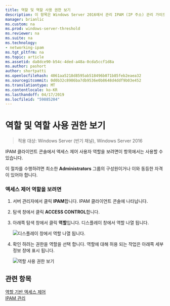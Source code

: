 ```yaml
---
title: 역할 및 역할 사용 권한 보기
description: 이 항목은 Windows Server 2016에서 관리 IPAM (IP 주소) 관리 가이드의 일부입니다.
manager: brianlic
ms.custom: na
ms.prod: windows-server-threshold
ms.reviewer: na
ms.suite: na
ms.technology:
- networking-ipam
ms.tgt_pltfrm: na
ms.topic: article
ms.assetid: da8dce90-b54c-4ded-a48a-0cda5ccf1d8a
ms.author: pashort
author: shortpatti
ms.openlocfilehash: 4061aa5218d8595ab518496b071b85feb2eaea32
ms.sourcegitcommit: 0d0b32c8986ba7db9536e0b8648d4ddf9b03e452
ms.translationtype: MT
ms.contentlocale: ko-KR
ms.lasthandoff: 04/17/2019
ms.locfileid: "59885204"
---
```

# <a name="view-roles-and-role-permissions"></a>역할 및 역할 사용 권한 보기

>적용 대상: Windows Server (반기 채널), Windows Server 2016

IPAM 클라이언트 콘솔에서 액세스 제어 사용자 역할을 보려면이 항목에서는 사용할 수 있습니다.  
  
이 절차를 수행하려면 최소한 **Administrators** 그룹의 구성원이거나 이와 동등한 자격이 있어야 합니다.  
  
### <a name="to-view-access-control-roles"></a>액세스 제어 역할을 보려면  
  
1.  서버 관리자에서 클릭  **IPAM**합니다. IPAM 클라이언트 콘솔에 나타납니다.  
  
2.  탐색 창에서 클릭 **ACCESS CONTROL**합니다.  
  
3.  아래쪽 탐색 창에서 클릭 **역할**입니다. 디스플레이 창에서 역할 나열 됩니다.  
  
    ![디스플레이 창에서 역할 나열 됩니다.](../../media/View-Roles-and-Role-Permissions/ipam_ViewRoles_01.jpg)  
  
4.  확인 하려는 권한을 역할을 선택 합니다. 역할에 대해 허용 되는 작업은 아래쪽 세부 정보 창에 표시 됩니다.  
  
    ![역할 사용 권한 보기](../../media/View-Roles-and-Role-Permissions/ipam_ViewRoles_02.jpg)  
  
## <a name="see-also"></a>관련 항목  
[역할 기반 액세스 제어](Role-based-Access-Control.md)  
[IPAM 관리](Manage-IPAM.md)  
  



